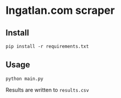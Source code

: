 # Ingatlan.com scraper

## Install

```
pip install -r requirements.txt
```

## Usage

```
python main.py
```
Results are written to `results.csv`
